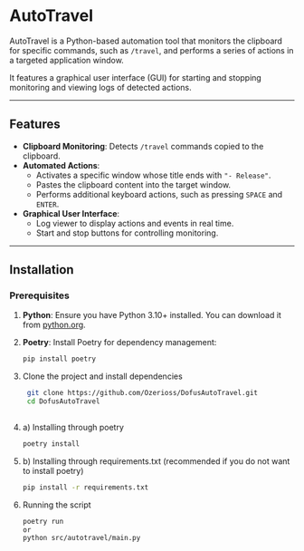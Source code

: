 # AutoTravel

AutoTravel is a Python-based automation tool that monitors the clipboard for specific commands, such as `/travel`, and performs a series of actions in a targeted application window. 

It features a graphical user interface (GUI) for starting and stopping monitoring and viewing logs of detected actions.

---

## Features

- **Clipboard Monitoring**: Detects `/travel` commands copied to the clipboard.
- **Automated Actions**:
  - Activates a specific window whose title ends with `"- Release"`.
  - Pastes the clipboard content into the target window.
  - Performs additional keyboard actions, such as pressing `SPACE` and `ENTER`.
- **Graphical User Interface**:
  - Log viewer to display actions and events in real time.
  - Start and stop buttons for controlling monitoring.
---

## Installation

### Prerequisites
1. **Python**: Ensure you have Python 3.10+ installed. You can download it from [python.org](https://www.python.org/).
2. **Poetry**: Install Poetry for dependency management:
   ```bash
   pip install poetry
   ```
   
3. Clone the project and install dependencies
   ```bash
    git clone https://github.com/Ozerioss/DofusAutoTravel.git
    cd DofusAutoTravel
    
   ```
   
4. a) Installing through poetry
   ```bash
   poetry install
   ```
   
4. b) Installing through requirements.txt (recommended if you do not want to install poetry)
   ```bash
   pip install -r requirements.txt
   ```
   
4. Running the script
    ```bash
    poetry run 
    or
    python src/autotravel/main.py
    ```

